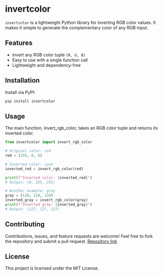 # invertcolor

`invertcolor` is a lightweight Python library for inverting RGB color values. It makes it simple to generate the complementary color of any RGB input.

## Features

- Invert any RGB color tuple `(R, G, B)`
- Easy to use with a single function call
- Lightweight and dependency-free

## Installation

Install via PyPI:

```bash
pip install invertcolor
```

## Usage

The main function, invert_rgb_color, takes an RGB color tuple and returns its inverted color.
``` python
from invertcolor import invert_rgb_color

# Original color: red
red = (255, 0, 0)

# Inverted color: cyan
inverted_red = invert_rgb_color(red)

print(f"Inverted color: {inverted_red}")
# Output: (0, 255, 255)

# Another example: gray
gray = (128, 128, 128)
inverted_gray = invert_rgb_color(gray)
print(f"Inverted gray: {inverted_gray}")
# Output: (127, 127, 127)
```

## Contributing

Contributions, issues, and feature requests are welcome! Feel free to fork the repository and submit a pull request. [Repository link](https://github.com/GeorgievIliyan/rgb_color_inverter)

## License

This project is licensed under the MIT License.